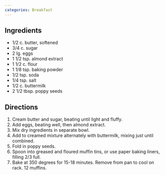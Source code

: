 ```yaml
---
categories: Breakfast
---
```


## Ingredients

 - 1/2 c. butter, softened
 - 3/4 c. sugar
 - 2 lg. eggs
 - 1 1/2 tsp. almond extract
 - 1 1/2 c. flour
 - 1 1/8 tsp. baking powder
 - 1/2 tsp. soda
 - 1/4 tsp. salt
 - 1/2 c. buttermilk
 - 2 1/2 tbsp. poppy seeds

## Directions

1. Cream butter and sugar, beating until light and fluffy.
2. Add eggs, beating well, then almond extract.
3. Mix dry ingredients in separate bowl.
4. Add to creamed mixture alternately with buttermilk, mixing just until combined.
5. Fold in poppy seeds.
6. Spoon into greased and floured muffin tins, or use paper baking liners, filling 2/3 full.
7. Bake at 350 degrees for 15-18 minutes. Remove from pan to cool on rack. 12 muffins.